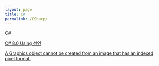 ```yaml
---
layout: page
title: C#
permalink: /CSharp/
---
```


C&#35;

[C# 8.0 Using 선언](https://kimkanghyune.github.io/blog/2019/05/27/2-CSharp-8.0에서-가장-관심있는것)

[A Graphics object cannot be created from an image that has an indexed pixel format.](<https://kimkanghyune.github.io/blog/2019/05/27/2-CSharp-A-Graphics-object-cannot-be-created-from-an-image-that-has-an-indexed-pixel-format.>)

